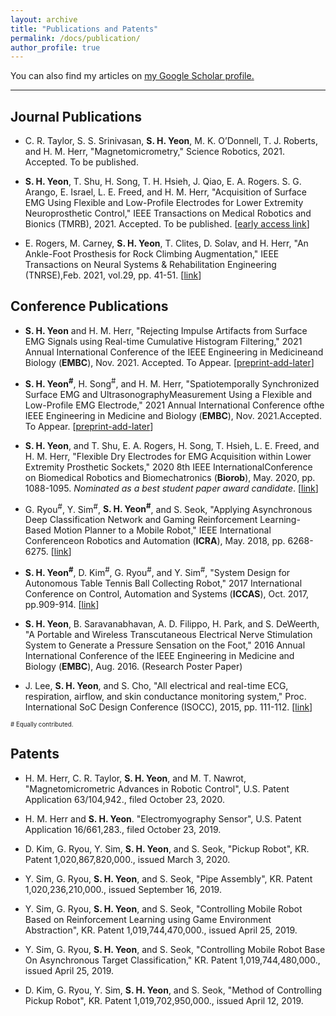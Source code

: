 ```yaml
---
layout: archive
title: "Publications and Patents"
permalink: /docs/publication/
author_profile: true
---
```



You can also find my articles on <u><a href="https://scholar.google.com/citations?user=HQuyvQwAAAAJ&hl=en">my Google Scholar profile</a>.</u>

---
## Journal Publications

* C. R. Taylor, S. S. Srinivasan, **S. H. Yeon**, M. K. O’Donnell, T. J. Roberts, and H. M. Herr, "Magnetomicrometry," Science Robotics, 2021. Accepted. To be published.

* **S. H. Yeon**, T. Shu, H. Song, T. H. Hsieh, J. Qiao, E. A. Rogers. S. G. Arango, E. Israel, L. E. Freed, and H. M. Herr, "Acquisition of Surface EMG Using Flexible and Low-Profile Electrodes for Lower Extremity Neuroprosthetic Control," IEEE Transactions on Medical Robotics and Bionics (TMRB), 2021. Accepted. To be published. \[[early access link](https://ieeexplore.ieee.org/document/9492302)\]


* E. Rogers, M. Carney, **S. H. Yeon**, T. Clites, D. Solav, and H. Herr, "An Ankle-Foot Prosthesis for Rock Climbing Augmentation," IEEE Transactions on Neural Systems & Rehabilitation Engineering (TNRSE),Feb. 2021, vol.29, pp. 41-51. \[[link](https://ieeexplore.ieee.org/document/9238012)\]

## Conference Publications
* **S. H. Yeon** and H. M. Herr, "Rejecting Impulse Artifacts from Surface EMG Signals using Real-time Cumulative Histogram Filtering," 2021 Annual International Conference of the IEEE Engineering in Medicineand Biology (**EMBC**), Nov. 2021. Accepted. To Appear. \[[preprint-add-later]()\]

* **S. H. Yeon<sup>#</sup>**, H. Song<sup>#</sup>, and H. M. Herr, "Spatiotemporally Synchronized Surface EMG and UltrasonographyMeasurement Using a Flexible and Low-Profile EMG Electrode," 2021 Annual International Conference ofthe IEEE Engineering in Medicine and Biology (**EMBC**), Nov. 2021.Accepted. To Appear. \[[preprint-add-later]()\]

* **S. H. Yeon**, and T. Shu, E. A. Rogers, H. Song, T. Hsieh, L. E. Freed, and H. M. Herr, "Flexible Dry Electrodes for EMG Acquisition within Lower Extremity Prosthetic Sockets," 2020 8th IEEE InternationalConference on Biomedical Robotics and Biomechatronics (**Biorob**), May. 2020, pp. 1088-1095. *Nominated as a best student paper award candidate*. \[[link](https://ieeexplore.ieee.org/document/9224338)\]


* G. Ryou<sup>#</sup>, Y. Sim<sup>#</sup>, **S. H. Yeon<sup>#</sup>**, and S. Seok, "Applying Asynchronous Deep Classification Network and Gaming Reinforcement Learning-Based Motion Planner to a Mobile Robot," IEEE International Conferenceon Robotics and Automation (**ICRA**), May. 2018, pp. 6268-6275. \[[link](https://ieeexplore.ieee.org/document/8460798)\]

* **S. H. Yeon<sup>#</sup>**, D. Kim<sup>#</sup>, G. Ryou<sup>#</sup>, and Y. Sim<sup>#</sup>, "System Design for Autonomous Table Tennis Ball Collecting Robot," 2017 International Conference on Control, Automation and Systems (**ICCAS**), Oct. 2017, pp.909-914. \[[link](https://ieeexplore.ieee.org/document/8204354)\]

* **S. H. Yeon**, B. Saravanabhavan, A. D. Filippo, H. Park, and S. DeWeerth, "A Portable and Wireless Transcutaneous Electrical Nerve Stimulation System to Generate a Pressure Sensation on the Foot," 2016 Annual International Conference of the IEEE Engineering in Medicine and Biology (**EMBC**), Aug. 2016. (Research Poster Paper)

* J. Lee, **S. H. Yeon**, and S. Cho, "All electrical and real-time ECG, respiration, airflow, and skin conductance monitoring system," Proc. International SoC Design Conference (ISOCC), 2015, pp. 111-112. \[[link](https://ieeexplore.ieee.org/document/7401671)\]
  

<sub><sub>#</sup> Equally contributed.</sup> 

## Patents

* H. M. Herr, C. R. Taylor, **S. H. Yeon**, and M. T. Nawrot, "Magnetomicrometric Advances in Robotic Control", U.S. Patent Application 63/104,942., filed October 23, 2020.

* H. M. Herr and **S. H. Yeon**. "Electromyography Sensor", U.S. Patent Application 16/661,283., filed October 23, 2019.

* D. Kim, G. Ryou, Y. Sim, **S. H. Yeon**, and S. Seok, "Pickup Robot", KR. Patent 1,020,867,820,000., issued March 3, 2020.

* Y. Sim, G. Ryou, **S. H. Yeon**, and S. Seok, "Pipe Assembly", KR. Patent 1,020,236,210,000., issued September 16, 2019.

* Y. Sim, G. Ryou, **S. H. Yeon**, and S. Seok, "Controlling Mobile Robot Based on Reinforcement Learning using Game Environment Abstraction", KR. Patent 1,019,744,470,000., issued April 25, 2019.

* Y. Sim, G. Ryou, **S. H. Yeon**, and S. Seok, "Controlling Mobile Robot Base On Asynchronous Target Classification," KR. Patent 1,019,744,480,000., issued April 25, 2019.

* D. Kim, G. Ryou, Y. Sim, **S. H. Yeon**, and S. Seok, "Method of Controlling Pickup Robot", KR. Patent 1,019,702,950,000., issued April 12, 2019.